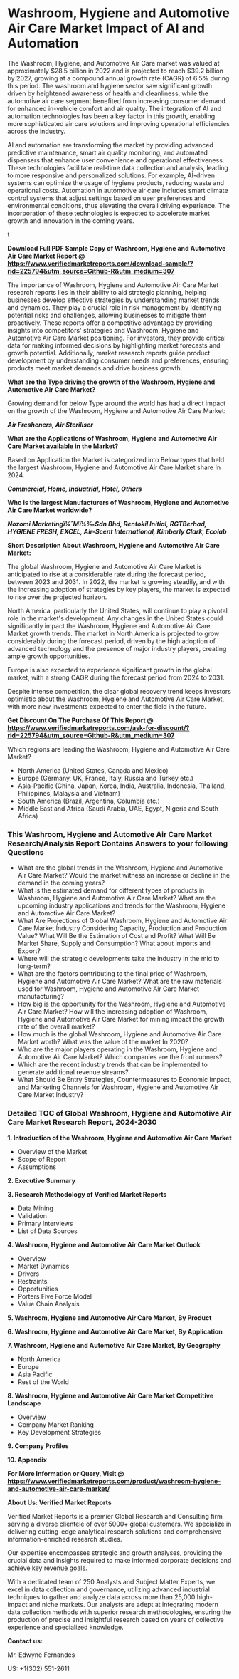 <meta name="title" content="Global Washroom, Hygiene and Automotive Air Care Market Impact of AI and Automation"><meta name="description" content="The Washroom, Hygiene, and Automotive Air Care market was valued at approximately $28.5 billion in 2022 and is projected to reach $39.2 billion by 2027, growing at a c"><meta name="title" content="Washroom, Hygiene and Automotive Air Care Market Size, Share, Scope, Trends, Growth, Opportunities, Analysis, Forecast"><h1>Washroom, Hygiene and Automotive Air Care Market Impact of AI and Automation</h1><p>The Washroom, Hygiene, and Automotive Air Care market was valued at approximately $28.5 billion in 2022 and is projected to reach $39.2 billion by 2027, growing at a compound annual growth rate (CAGR) of 6.5% during this period. The washroom and hygiene sector saw significant growth driven by heightened awareness of health and cleanliness, while the automotive air care segment benefited from increasing consumer demand for enhanced in-vehicle comfort and air quality. The integration of AI and automation technologies has been a key factor in this growth, enabling more sophisticated air care solutions and improving operational efficiencies across the industry.</p><p>AI and automation are transforming the market by providing advanced predictive maintenance, smart air quality monitoring, and automated dispensers that enhance user convenience and operational effectiveness. These technologies facilitate real-time data collection and analysis, leading to more responsive and personalized solutions. For example, AI-driven systems can optimize the usage of hygiene products, reducing waste and operational costs. Automation in automotive air care includes smart climate control systems that adjust settings based on user preferences and environmental conditions, thus elevating the overall driving experience. The incorporation of these technologies is expected to accelerate market growth and innovation in the coming years.</p>t</p><p id="" class=""><strong>Download Full PDF Sample Copy of Washroom, Hygiene and Automotive Air Care Market Report @ <a href="https://www.verifiedmarketreports.com/download-sample/?rid=225794&utm_source=Github-R&utm_medium=307" target="_blank">https://www.verifiedmarketreports.com/download-sample/?rid=225794&utm_source=Github-R&utm_medium=307</a></strong></p><p>The importance of&nbsp;Washroom, Hygiene and Automotive Air Care Market research reports lies in their ability to aid strategic planning, helping businesses develop effective strategies by understanding market trends and dynamics. They play a crucial role in risk management by identifying potential risks and challenges, allowing businesses to mitigate them proactively. These reports offer a competitive advantage by providing insights into competitors' strategies and Washroom, Hygiene and Automotive Air Care Market positioning. For investors, they provide critical data for making informed decisions by highlighting market forecasts and growth potential. Additionally, market research reports guide product development by understanding consumer needs and preferences, ensuring products meet market demands and drive business growth.</p><p><strong>What are the&nbsp;Type driving the growth of the Washroom, Hygiene and Automotive Air Care Market?</strong></p><p id="" class="">Growing demand for below Type around the world has had a direct impact on the growth of the Washroom, Hygiene and Automotive Air Care Market:</p><em><strong>Air Fresheners, Air Steriliser</strong></em></p><strong>What are the&nbsp;Applications&nbsp;of Washroom, Hygiene and Automotive Air Care Market available in the Market?</strong></p><p id="" class="">Based on Application the Market is categorized into Below types that held the largest Washroom, Hygiene and Automotive Air Care Market share In 2024.</p><em><strong>Commercial, Home, Induatrial, Hotel, Others</strong></em></p><strong>Who is the largest Manufacturers of Washroom, Hygiene and Automotive Air Care Market worldwide?</strong></p><p><em><strong>Nozomi Marketingï¼ˆMï¼‰Sdn Bhd, Rentokil Initial, RGTBerhad, HYGIENE FRESH, EXCEL, Air-Scent International, Kimberly Clark, Ecolab</strong></em></p><p id="" class=""><strong>Short Description About Washroom, Hygiene and Automotive Air Care Market:</strong></p><p>The global Washroom, Hygiene and Automotive Air Care Market is anticipated to rise at a considerable rate during the forecast period, between 2023 and 2031. In 2022, the market is growing steadily, and with the increasing adoption of strategies by key players, the market is expected to rise over the projected horizon.</p><p>North America, particularly the United States, will continue to play a pivotal role in the market's development. Any changes in the United States could significantly impact the Washroom, Hygiene and Automotive Air Care Market growth trends. The market in North America is projected to grow considerably during the forecast period, driven by the high adoption of advanced technology and the presence of major industry players, creating ample growth opportunities.</p><p>Europe is also expected to experience significant growth in the global market, with a strong CAGR during the forecast period from 2024 to 2031.</p><p>Despite intense competition, the clear global recovery trend keeps investors optimistic about the Washroom, Hygiene and Automotive Air Care Market, with more new investments expected to enter the field in the future.</p><p id="" class=""><strong>Get Discount On The Purchase Of This Report @ <a href="https://www.verifiedmarketreports.com/ask-for-discount/?rid=225794&utm_source=Github-R&utm_medium=307" target="_blank">https://www.verifiedmarketreports.com/ask-for-discount/?rid=225794&utm_source=Github-R&utm_medium=307</a></strong></p>Which regions are leading the Washroom, Hygiene and Automotive Air Care Market?</p><ul><li>North America (United States, Canada and Mexico)</li><li>Europe (Germany, UK, France, Italy, Russia and Turkey etc.)</li><li>Asia-Pacific (China, Japan, Korea, India, Australia, Indonesia, Thailand, Philippines, Malaysia and Vietnam)</li><li>South America (Brazil, Argentina, Columbia etc.)</li><li>Middle East and Africa (Saudi Arabia, UAE, Egypt, Nigeria and South Africa)</li></ul><h3 id="" class="">This Washroom, Hygiene and Automotive Air Care Market Research/Analysis Report Contains Answers to your following Questions</h3><ul><li>What are the global trends in the Washroom, Hygiene and Automotive Air Care Market? Would the market witness an increase or decline in the demand in the coming years?</li><li>What is the estimated demand for different types of products in Washroom, Hygiene and Automotive Air Care Market? What are the upcoming industry applications and trends for the Washroom, Hygiene and Automotive Air Care Market?</li><li>What Are Projections of Global Washroom, Hygiene and Automotive Air Care Market Industry Considering Capacity, Production and Production Value? What Will Be the Estimation of Cost and Profit? What Will Be Market Share, Supply and Consumption? What about imports and Export?</li><li>Where will the strategic developments take the industry in the mid to long-term?</li><li>What are the factors contributing to the final price of Washroom, Hygiene and Automotive Air Care Market? What are the raw materials used for Washroom, Hygiene and Automotive Air Care Market manufacturing?</li><li>How big is the opportunity for the Washroom, Hygiene and Automotive Air Care Market? How will the increasing adoption of Washroom, Hygiene and Automotive Air Care Market for mining impact the growth rate of the overall market?</li><li>How much is the global Washroom, Hygiene and Automotive Air Care Market worth? What was the value of the market In 2020?</li><li>Who are the major players operating in the Washroom, Hygiene and Automotive Air Care Market? Which companies are the front runners?</li><li>Which are the recent industry trends that can be implemented to generate additional revenue streams?</li><li>What Should Be Entry Strategies, Countermeasures to Economic Impact, and Marketing Channels for Washroom, Hygiene and Automotive Air Care Market Industry?</li></ul><h3 id="" class="">Detailed TOC of Global Washroom, Hygiene and Automotive Air Care Market Research Report, 2024-2030</h3><p id="" class=""><strong>1. Introduction of the Washroom, Hygiene and Automotive Air Care Market</strong></p><ul><li>Overview of the Market</li><li>Scope of Report</li><li>Assumptions</li></ul><p id="" class=""><strong>2. Executive Summary</strong></p><p id="" class=""><strong>3. Research Methodology of Verified Market Reports</strong></p><ul><li>Data Mining</li><li>Validation</li><li>Primary Interviews</li><li>List of Data Sources</li></ul><p id="" class=""><strong>4. Washroom, Hygiene and Automotive Air Care Market Outlook</strong></p><ul><li>Overview</li><li>Market Dynamics</li><li>Drivers</li><li>Restraints</li><li>Opportunities</li><li>Porters Five Force Model</li><li>Value Chain Analysis</li></ul><p id="" class=""><strong>5. Washroom, Hygiene and Automotive Air Care Market, By Product</strong></p><p id="" class=""><strong>6. Washroom, Hygiene and Automotive Air Care Market, By Application</strong></p><p id="" class=""><strong>7. Washroom, Hygiene and Automotive Air Care Market, By Geography</strong></p><ul><li>North America</li><li>Europe</li><li>Asia Pacific</li><li>Rest of the World</li></ul><p id="" class=""><strong>8. Washroom, Hygiene and Automotive Air Care Market Competitive Landscape</strong></p><ul><li>Overview</li><li>Company Market Ranking</li><li>Key Development Strategies</li></ul><p id="" class=""><strong>9. Company Profiles</strong></p><p id="" class=""><strong>10. Appendix</strong></p><p id="" class=""><strong>For More Information or Query, Visit @ <a href="https://www.verifiedmarketreports.com/product/washroom-hygiene-and-automotive-air-care-market/" target="_blank">https://www.verifiedmarketreports.com/product/washroom-hygiene-and-automotive-air-care-market/</a></strong></p><p id="" class=""><strong>About Us: Verified Market Reports</strong></p><p id="" class="">Verified Market Reports is a premier Global Research and Consulting firm serving a diverse clientele of over 5000+ global customers. We specialize in delivering cutting-edge analytical research solutions and comprehensive information-enriched research studies.</p><p id="" class="">Our expertise encompasses strategic and growth analyses, providing the crucial data and insights required to make informed corporate decisions and achieve key revenue goals.</p><p id="" class="">With a dedicated team of 250 Analysts and Subject Matter Experts, we excel in data collection and governance, utilizing advanced industrial techniques to gather and analyze data across more than 25,000 high-impact and niche markets. Our analysts are adept at integrating modern data collection methods with superior research methodologies, ensuring the production of precise and insightful research based on years of collective experience and specialized knowledge.</p><p id="" class=""><strong>Contact us:</strong></p><p id="" class="">Mr. Edwyne Fernandes</p><p id="" class="">US: +1(302) 551-2611</p>